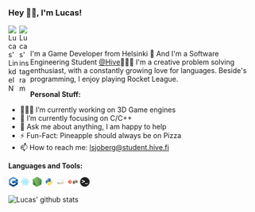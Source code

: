 ### Hey 👋🏽, I'm Lucas!


<a href="https://www.linkedin.com/in/lucas-sjoberg/">
  <img align="left" alt="Lucas' LinkdeIN" width="22px" src="https://cdn.jsdelivr.net/npm/simple-icons@v3/icons/linkedin.svg" />
</a>
<a href="https://www.instagram.com/llucassjoberg/">
  <img align="left" alt="Lucas' instagram" width="22px" src="https://cdn.jsdelivr.net/npm/simple-icons@v3/icons/instagram.svg" />
</a>

<br />
<br />

I'm a Game Developer from Helsinki 🚀 And I'm a Software Engineering Student [@Hive](https://www.hive.fi/en/)🙍🏽‍♂️  I'm a creative problem solving enthusiast, with a constantly growing love for languages. Beside's programming, I enjoy playing Rocket League.


**Personal Stuff:**

- 👨🏽‍💻 I’m currently working on 3D Game engines
- 🌱 I’m currently focusing on C/C++
- 💬 Ask me about anything, I am happy to help
- ⚡️ Fun-Fact: Pineapple should always be on Pizza
- 📫 How to reach me: lsjoberg@student.hive.fi

**Languages and Tools:**  

<code><img height="20" src="https://raw.githubusercontent.com/github/explore/80688e429a7d4ef2fca1e82350fe8e3517d3494d/topics/cpp/cpp.png"></code>
<code><img height="20" src="https://raw.githubusercontent.com/github/explore/80688e429a7d4ef2fca1e82350fe8e3517d3494d/topics/react/react.png"></code>
<code><img height="20" src="https://raw.githubusercontent.com/github/explore/80688e429a7d4ef2fca1e82350fe8e3517d3494d/topics/nodejs/nodejs.png"></code>
<code><img height="20" src="https://raw.githubusercontent.com/github/explore/80688e429a7d4ef2fca1e82350fe8e3517d3494d/topics/python/python.png"></code>
<code><img height="20" src="https://raw.githubusercontent.com/github/explore/80688e429a7d4ef2fca1e82350fe8e3517d3494d/topics/mysql/mysql.png"></code>
<code><img height="20" src="https://raw.githubusercontent.com/github/explore/80688e429a7d4ef2fca1e82350fe8e3517d3494d/topics/git/git.png"></code>
<code><img height="20" src="https://raw.githubusercontent.com/github/explore/80688e429a7d4ef2fca1e82350fe8e3517d3494d/topics/terminal/terminal.png"></code>



![Lucas' github stats](https://github-readme-stats.vercel.app/api?username=lsjoberg98&show_icons=true&hide_border=true)
